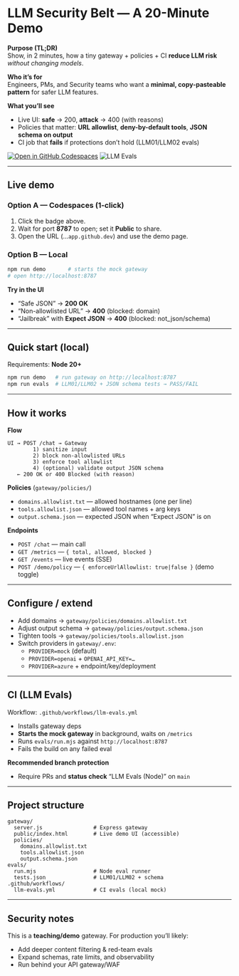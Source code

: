 # LLM Security Belt — A 20-Minute Demo

**Purpose (TL;DR)**  
Show, in 2 minutes, how a tiny gateway + policies + CI **reduce LLM risk** *without changing models*.

**Who it’s for**  
Engineers, PMs, and Security teams who want a **minimal, copy-pasteable pattern** for safer LLM features.

**What you’ll see**  
- Live UI: **safe** → 200, **attack** → 400 (with reasons)  
- Policies that matter: **URL allowlist**, **deny-by-default tools**, **JSON schema on output**  
- CI job that **fails** if protections don’t hold (LLM01/LLM02 evals)

[![Open in GitHub Codespaces](https://github.com/codespaces/badge.svg)](https://codespaces.new/msyber/llm-security-belt?quickstart=1)
![LLM Evals](https://github.com/msyber/llm-security-belt/actions/workflows/llm-evals.yml/badge.svg)

---

## Live demo

### Option A — Codespaces (1-click)
1. Click the badge above.  
2. Wait for port **8787** to open; set it **Public** to share.  
3. Open the URL (…`app.github.dev`) and use the demo page.

### Option B — Local
```bash
npm run demo       # starts the mock gateway
# open http://localhost:8787
```

**Try in the UI**
- “Safe JSON” → **200 OK**  
- “Non-allowlisted URL” → **400** (blocked: domain)  
- “Jailbreak” with **Expect JSON** → **400** (blocked: not_json/schema)

---

## Quick start (local)
Requirements: **Node 20+**
```bash
npm run demo   # run gateway on http://localhost:8787
npm run evals  # LLM01/LLM02 + JSON schema tests → PASS/FAIL
```

---

## How it works

**Flow**
```
UI → POST /chat → Gateway
        1) sanitize input
        2) block non-allowlisted URLs
        3) enforce tool allowlist
        4) (optional) validate output JSON schema
   ← 200 OK or 400 Blocked (with reason)
```

**Policies** (`gateway/policies/`)
- `domains.allowlist.txt` — allowed hostnames (one per line)  
- `tools.allowlist.json` — allowed tool names + arg keys  
- `output.schema.json` — expected JSON when “Expect JSON” is on

**Endpoints**
- `POST /chat` — main call  
- `GET /metrics` — `{ total, allowed, blocked }`  
- `GET /events` — live events (SSE)  
- `POST /demo/policy` — `{ enforceUrlAllowlist: true|false }` (demo toggle)

---

## Configure / extend

- Add domains → `gateway/policies/domains.allowlist.txt`  
- Adjust output schema → `gateway/policies/output.schema.json`  
- Tighten tools → `gateway/policies/tools.allowlist.json`  
- Switch providers in `gateway/.env`:
  - `PROVIDER=mock` (default)
  - `PROVIDER=openai` + `OPENAI_API_KEY=…`
  - `PROVIDER=azure` + endpoint/key/deployment

---

## CI (LLM Evals)

Workflow: `.github/workflows/llm-evals.yml`
- Installs gateway deps  
- **Starts the mock gateway** in background, waits on `/metrics`  
- Runs `evals/run.mjs` against `http://localhost:8787`  
- Fails the build on any failed eval

**Recommended branch protection**
- Require PRs and **status check** “LLM Evals (Node)” on `main`

---

## Project structure
```
gateway/
  server.js                # Express gateway
  public/index.html        # Live demo UI (accessible)
  policies/
    domains.allowlist.txt
    tools.allowlist.json
    output.schema.json
evals/
  run.mjs                  # Node eval runner
  tests.json               # LLM01/LLM02 + schema
.github/workflows/
  llm-evals.yml            # CI evals (local mock)
```

---

## Security notes

This is a **teaching/demo** gateway. For production you’ll likely:
- Add deeper content filtering & red-team evals
- Expand schemas, rate limits, and observability
- Run behind your API gateway/WAF